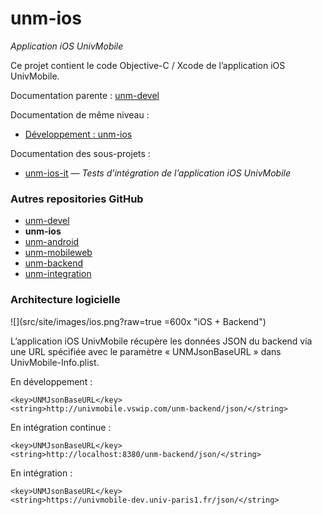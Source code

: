 unm-ios
=======

_Application iOS UnivMobile_

Ce projet contient le code Objective-C / Xcode de l’application iOS UnivMobile.

Documentation parente : [unm-devel](../../../unm-devel/blob/develop/README.md "Documentation parente : unm-devel/README.md")

Documentation de même niveau :

  * [Développement : unm-ios](Devel.md "Documentation : unm-ios/Devel.md")

Documentation des sous-projets :

  * [unm-ios-it](unm-ios-it/README.md) — _Tests d’intégration de l’application iOS UnivMobile_

### Autres repositories GitHub

  * [unm-devel](https://github.com/univmobile/unm-devel/README.md "Repository GitHub unm-devel")
  * **unm-ios**
  * [unm-android](https://github.com/univmobile/unm-android/README.md "Repository GitHub unm-android")
  * [unm-mobileweb](https://github.com/univmobile/unm-mobileweb/README.md "Repository GitHub unm-mobileweb")
  * [unm-backend](https://github.com/univmobile/unm-backend/README.md "Repository GitHub unm-backend")
  * [unm-integration](https://github.com/univmobile/unm-integration/README.md "Repository GitHub unm-integration")

### Architecture logicielle

![](src/site/images/ios.png?raw=true =600x "iOS + Backend")

L’application iOS UnivMobile récupère les données JSON du backend
via une URL spécifiée avec le paramètre « UNMJsonBaseURL »
dans UnivMobile-Info.plist.

En développement :

    <key>UNMJsonBaseURL</key>
    <string>http://univmobile.vswip.com/unm-backend/json/</string>

En intégration continue :

    <key>UNMJsonBaseURL</key>
    <string>http://localhost:8380/unm-backend/json/</string>
    
En intégration :

    <key>UNMJsonBaseURL</key>
    <string>https://univmobile-dev.univ-paris1.fr/json/</string>
